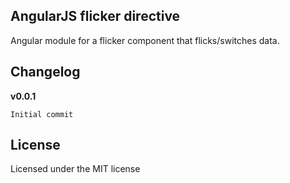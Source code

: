 ## AngularJS flicker directive

Angular module for a flicker component that flicks/switches data.

## Changelog

**v0.0.1**

    Initial commit

## License

Licensed under the MIT license